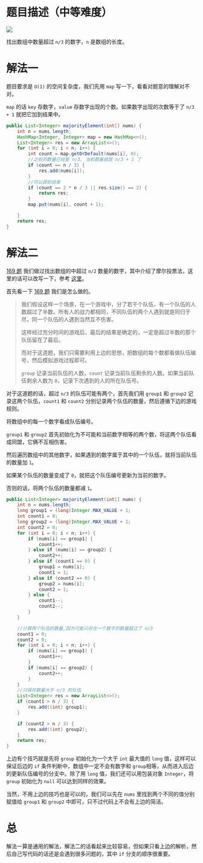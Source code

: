 # 题目描述（中等难度）

![](https://windliang.oss-cn-beijing.aliyuncs.com/229.jpg)

找出数组中数量超过 `n/3` 的数字，`n` 是数组的长度。

# 解法一

题目要求是 `O(1)` 的空间复杂度，我们先用 `map` 写一下，看看对题意的理解对不对。

`map` 的话 `key` 存数字，`value` 存数字出现的个数。如果数字出现的次数等于了 `n/3 + 1` 就把它加到结果中。

```java
public List<Integer> majorityElement(int[] nums) {
    int n = nums.length;
    HashMap<Integer, Integer> map = new HashMap<>();
    List<Integer> res = new ArrayList<>();
    for (int i = 0; i < n; i++) {
        int count = map.getOrDefault(nums[i], 0);
        //之前的数量已经是 n/3, 当前数量就是 n/3 + 1 了
        if (count == n / 3) {
            res.add(nums[i]);
        }
        //可以提前结束
        if (count == 2 * n / 3 || res.size() == 2) {
            return res;
        }
        map.put(nums[i], count + 1);

    }
    return res;
}
```

# 解法二

[169 题](https://leetcode.wang/leetcode-169-Majority-Element.html) 我们做过找出数组的中超过 `n/2` 数量的数字，其中介绍了摩尔投票法，这里的话可以改写一下，参考 [这里](https://leetcode.com/problems/majority-element-ii/discuss/63520/Boyer-Moore-Majority-Vote-algorithm-and-my-elaboration)。

首先看一下 [169 题](https://leetcode.wang/leetcode-169-Majority-Element.html) 我们是怎么做的。

> 我们假设这样一个场景，在一个游戏中，分了若干个队伍，有一个队伍的人数超过了半数。所有人的战力都相同，不同队伍的两个人遇到就是同归于尽，同一个队伍的人遇到当然互不伤害。
>
> 这样经过充分时间的游戏后，最后的结果是确定的，一定是超过半数的那个队伍留在了最后。
>
> 而对于这道题，我们只需要利用上边的思想，把数组的每个数都看做队伍编号，然后模拟游戏过程即可。
>
> `group` 记录当前队伍的人数，`count` 记录当前队伍剩余的人数。如果当前队伍剩余人数为 `0`，记录下次遇到的人的所在队伍号。

对于这道题的话，超过 `n/3` 的队伍可能有两个，首先我们用 `group1` 和 `group2` 记录这两个队伍，`count1` 和 `count2` 分别记录两个队伍的数量，然后遵循下边的游戏规则。

将数组中的每一个数字看成队伍编号。

`group1`  和 `group2`  首先初始化为不可能和当前数字相等的两个数，将这两个队伍看成同盟，它俩不互相伤害。

然后遍历数组中的其他数字，如果遇到的数字属于其中的一个队伍，就将当前队伍的数量加 `1`。

如果某个队伍的数量变成了 `0`，就把这个队伍编号更新为当前的数字。

否则的话，将两个队伍的数量都减 `1`。

```java
public List<Integer> majorityElement(int[] nums) {
    int n = nums.length;
    long group1 = (long)Integer.MAX_VALUE + 1;
    int count1 = 0;
    long group2 = (long)Integer.MAX_VALUE + 1;
    int count2 = 0;
    for (int i = 0; i < n; i++) {
        if (nums[i] == group1) {
            count1++;
        } else if (nums[i] == group2) {
            count2++;
        } else if (count1 == 0) {
            group1 = nums[i];
            count1 = 1;
        } else if (count2 == 0) {
            group2 = nums[i];
            count2 = 1;
        } else {
            count1--;
            count2--;
        }
    }

    //计算两个队伍的数量,因为可能只存在一个数字的数量超过了 n/3
    count1 = 0;
    count2 = 0;
    for (int i = 0; i < n; i++) {
        if (nums[i] == group1) {
            count1++;
        }
        if (nums[i] == group2) {
            count2++;
        }
    }
    //只保存数量大于 n/3 的队伍
    List<Integer> res = new ArrayList<>();
    if (count1 > n / 3) {
        res.add((int) group1);
    }

    if (count2 > n / 3) {
        res.add((int) group2);
    }
    return res;
}
```

上边有个技巧就是先将 `group` 初始化为一个大于 `int` 最大值的 `long` 值，这样可以保证后边的 `if` 条件判断中，数组中一定不会有数字和 `group`相等，从而进入后边的更新队伍编号的分支中。除了用 `long` 值，我们还可以用包装对象 `Integer`，将 `group` 初始化为 `null` 可以达到同样的效果。

当然，不用上边的技巧也是可以的，我们可以先在 `nums` 里找到两个不同的值分别赋值给 `group1` 和 `group2` 中即可，只不过代码上不会有上边的简洁。

# 总

解法一算是通用的解法，解法二的话看起来比较容易，但如果只看上边的解析，然后自己写代码的话还是会遇到很多问题的，其中 `if` 分支的顺序很重要。